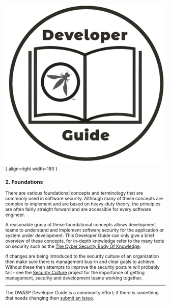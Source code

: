 ![Developer guide logo](../assets/images/dg_logo.png "OWASP Developer Guide"){ align=right width=180 }

### 2. Foundations

There are various foundational concepts and terminology that are commonly used in software security.
Although many of these concepts are complex to implement and are based on heavy-duty theory,
the principles are often fairly straight forward and are accessible for every software engineer.

A reasonable grasp of these foundational concepts allows development teams to understand and implement
software security for the application or system under development.
This Developer Guide can only give a brief overview of these concepts,
for in-depth knowledge refer to the many texts on security such as the [The Cyber Security Body Of Knowledge][cbok].

If changes are being introduced to the security culture of an organization
then make sure there is management buy-in and clear goals to achieve.
Without these then attempts to improve the security posture will probably fail - see the
[Security Culture][culturegoal] project for the importance of getting management,
security and development teams working together.

----

The OWASP Developer Guide is a community effort; if there is something that needs changing then [submit an issue][issue0400].

[cbok]: https://www.cybok.org/
[culturegoal]: https://owasp.org/www-project-security-culture/stable/3-Goal_Setting_and_Security_Team_Collaboration/
[issue0400]: https://github.com/OWASP/DevGuide/issues/new?labels=enhancement&template=request.md&title=Update:%2002-foundations/00-toc
